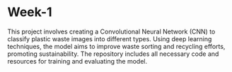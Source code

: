 # Week-1
This project involves creating a Convolutional Neural Network (CNN) to classify plastic waste images into different types. Using deep learning techniques, the model aims to improve waste sorting and recycling efforts, promoting sustainability. The repository includes all necessary code and resources for training and evaluating the model.
